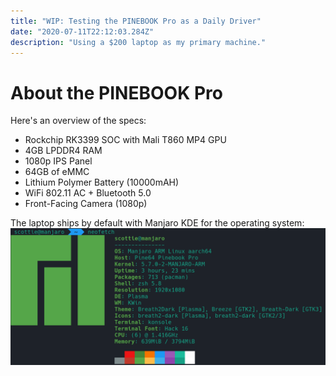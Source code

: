 ```yaml
---
title: "WIP: Testing the PINEBOOK Pro as a Daily Driver"
date: "2020-07-11T22:12:03.284Z"
description: "Using a $200 laptop as my primary machine."
---
```


# About the PINEBOOK Pro
Here's an overview of the specs:
- Rockchip RK3399 SOC with Mali T860 MP4 GPU
- 4GB LPDDR4 RAM
- 1080p IPS Panel
- 64GB of eMMC
- Lithium Polymer Battery (10000mAH)
- WiFi 802.11 AC + Bluetooth 5.0
- Front-Facing Camera (1080p)

The laptop ships by default with Manjaro KDE for the operating system:
![neofetch](./neofetch-cli.png)